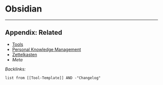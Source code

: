 # Obsidian

---

## Appendix: Related

* [Tools](../../../Tools.md)
* [Personal Knowledge Management](../../../../../2-Areas/MOCs/Personal%20Knowledge%20Management.md)
* [Zettelkasten](../../../../../0-Slipbox/Zettelkasten.md)
* *Meta*

*Backlinks:*

````dataview
list from [[Tool-Template]] AND -"Changelog"
````
